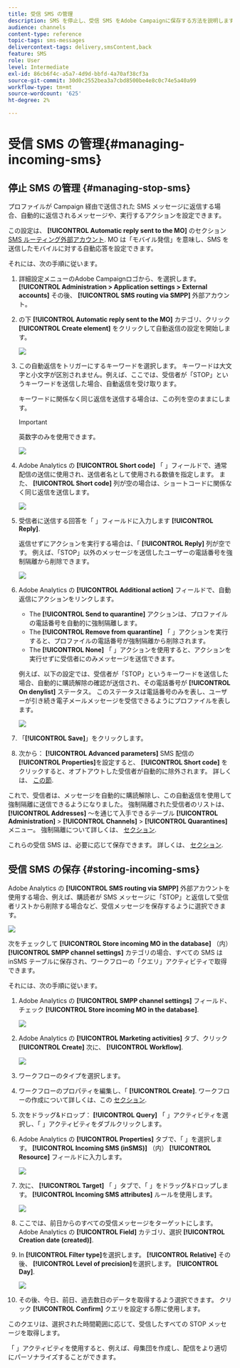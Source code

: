 ```yaml
---
title: 受信 SMS の管理
description: SMS を停止し、受信 SMS をAdobe Campaignに保存する方法を説明します。
audience: channels
content-type: reference
topic-tags: sms-messages
delivercontext-tags: delivery,smsContent,back
feature: SMS
role: User
level: Intermediate
exl-id: 86cb6f4c-a5a7-4d9d-bbfd-4a70af38cf3a
source-git-commit: 30d0c2552bea3a7cbd8500be4e8c0c74e5a40a99
workflow-type: tm+mt
source-wordcount: '625'
ht-degree: 2%

---
```


# 受信 SMS の管理{#managing-incoming-sms}

## 停止 SMS の管理 {#managing-stop-sms}

プロファイルが Campaign 経由で送信された SMS メッセージに返信する場合、自動的に返信されるメッセージや、実行するアクションを設定できます。

この設定は、 **[!UICONTROL Automatic reply sent to the MO]** のセクション [SMS ルーティング外部アカウント](../../administration/using/configuring-sms-channel.md#defining-an-sms-routing). MO は「モバイル発信」を意味し、SMS を送信したモバイルに対する自動応答を設定できます。

それには、次の手順に従います。

1. 詳細設定メニューのAdobe Campaignロゴから、を選択します。 **[!UICONTROL Administration > Application settings > External accounts]** その後、 **[!UICONTROL SMS routing via SMPP]** 外部アカウント。
1. の下 **[!UICONTROL Automatic reply sent to the MO]** カテゴリ、クリック **[!UICONTROL Create element]** をクリックして自動返信の設定を開始します。

   ![](assets/sms_mo_1.png)

1. この自動返信をトリガーにするキーワードを選択します。 キーワードは大文字と小文字が区別されません。例えば、ここでは、受信者が「STOP」というキーワードを送信した場合、自動返信を受け取ります。

   キーワードに関係なく同じ返信を送信する場合は、この列を空のままにします。

   >[!IMPORTANT]
   >
   >英数字のみを使用できます。

   ![](assets/sms_mo_2.png)

1. Adobe Analytics の **[!UICONTROL Short code]** 「 」フィールドで、通常配信の送信に使用され、送信者名として使用される数値を指定します。 また、 **[!UICONTROL Short code]** 列が空の場合は、ショートコードに関係なく同じ返信を送信します。

   ![](assets/sms_mo_4.png)

1. 受信者に送信する回答を「 」フィールドに入力します **[!UICONTROL Reply]**.

   返信せずにアクションを実行する場合は、「 **[!UICONTROL Reply]** 列が空です。 例えば、「STOP」以外のメッセージを送信したユーザーの電話番号を強制隔離から削除できます。

   ![](assets/sms_mo_3.png)

1. Adobe Analytics の **[!UICONTROL Additional action]** フィールドで、自動返信にアクションをリンクします。

   * The **[!UICONTROL Send to quarantine]** アクションは、プロファイルの電話番号を自動的に強制隔離します。
   * The **[!UICONTROL Remove from quarantine]** 「 」アクションを実行すると、プロファイルの電話番号が強制隔離から削除されます。
   * The **[!UICONTROL None]** 「 」アクションを使用すると、アクションを実行せずに受信者にのみメッセージを送信できます。

   例えば、以下の設定では、受信者が「STOP」というキーワードを送信した場合、自動的に購読解除の確認が送信され、その電話番号が **[!UICONTROL On denylist]** ステータス。 このステータスは電話番号のみを表し、ユーザーが引き続き電子メールメッセージを受信できるようにプロファイルを表します。

   ![](assets/sms_mo.png)

1. 「**[!UICONTROL Save]**」をクリックします。

1. 次から： **[!UICONTROL Advanced parameters]** SMS 配信の **[!UICONTROL Properties]**&#x200B;を設定すると、 **[!UICONTROL Short code]** をクリックすると、オプトアウトした受信者が自動的に除外されます。 詳しくは、 [この節](../../administration/using/configuring-sms-channel.md#configuring-sms-properties).

これで、受信者は、メッセージを自動的に購読解除し、この自動返信を使用して強制隔離に送信できるようになりました。 強制隔離された受信者のリストは、 **[!UICONTROL Addresses]** ～を通じて入手できるテーブル **[!UICONTROL Administration]** > **[!UICONTROL Channels]** > **[!UICONTROL Quarantines]** メニュー。 強制隔離について詳しくは、 [セクション](../../sending/using/understanding-quarantine-management.md).

これらの受信 SMS は、必要に応じて保存できます。 詳しくは、 [セクション](#storing-incoming-sms).

## 受信 SMS の保存 {#storing-incoming-sms}

Adobe Analytics の **[!UICONTROL SMS routing via SMPP]** 外部アカウントを使用する場合、例えば、購読者が SMS メッセージに「STOP」と返信して受信者リストから削除する場合など、受信メッセージを保存するように選択できます。

![](assets/sms_config_mo_1.png)

次をチェックして **[!UICONTROL Store incoming MO in the database]** （内） **[!UICONTROL SMPP channel settings]** カテゴリの場合、すべての SMS は inSMS テーブルに保存され、ワークフローの「クエリ」アクティビティで取得できます。

それには、次の手順に従います。

1. Adobe Analytics の **[!UICONTROL SMPP channel settings]** フィールド、チェック **[!UICONTROL Store incoming MO in the database]**.

   ![](assets/sms_config_mo_2.png)

1. Adobe Analytics の **[!UICONTROL Marketing activities]** タブ、クリック **[!UICONTROL Create]** 次に、 **[!UICONTROL Workflow]**.

   ![](assets/sms_config_mo_3.png)

1. ワークフローのタイプを選択します。
1. ワークフローのプロパティを編集し、「 **[!UICONTROL Create]**. ワークフローの作成について詳しくは、この [セクション](../../automating/using/building-a-workflow.md).
1. 次をドラッグ&amp;ドロップ： **[!UICONTROL Query]** 「 」アクティビティを選択し、「 」アクティビティをダブルクリックします。
1. Adobe Analytics の **[!UICONTROL Properties]** タブで、「 」を選択します。 **[!UICONTROL Incoming SMS (inSMS)]** （内） **[!UICONTROL Resource]** フィールドに入力します。

   ![](assets/sms_config_mo_4.png)

1. 次に、 **[!UICONTROL Target]** 「 」タブで、「 」をドラッグ&amp;ドロップします。 **[!UICONTROL Incoming SMS attributes]** ルールを使用します。

   ![](assets/sms_config_mo_5.png)

1. ここでは、前日からのすべての受信メッセージをターゲットにします。 Adobe Analytics の **[!UICONTROL Field]** カテゴリ、選択 **[!UICONTROL Creation date (created)]**.
1. In **[!UICONTROL Filter type]**&#x200B;を選択します。 **[!UICONTROL Relative]** その後、 **[!UICONTROL Level of precision]**&#x200B;を選択します。 **[!UICONTROL Day]**.

   ![](assets/sms_config_mo_6.png)

1. その後、今日、前日、過去数日のデータを取得するよう選択できます。 クリック **[!UICONTROL Confirm]** クエリを設定する際に使用します。

このクエリは、選択された時間範囲に応じて、受信したすべての STOP メッセージを取得します。

「 」アクティビティを使用すると、例えば、母集団を作成し、配信をより適切にパーソナライズすることができます。
